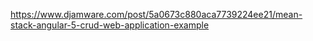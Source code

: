https://www.djamware.com/post/5a0673c880aca7739224ee21/mean-stack-angular-5-crud-web-application-example